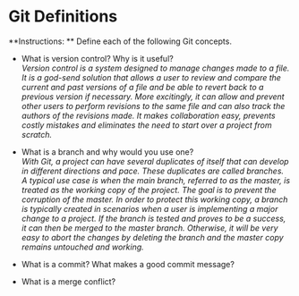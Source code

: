 # Git Definitions

**Instructions: ** Define each of the following Git concepts.

* What is version control?  Why is it useful?  
  *Version control is a system designed to manage changes made to a file. It is a god-send solution that allows a user to review and compare the current and past versions of a file and be able to revert back to a previous version if necessary. More excitingly, it can allow and prevent other users to perform revisions to the same file and can also track the authors of the revisions made. It makes collaboration easy, prevents costly mistakes and eliminates the need to start over a project from scratch.*  


* What is a branch and why would you use one?  
  *With Git, a project can have several duplicates of itself that can develop in different directions and pace.  These duplicates are called branches. A typical use case is when the main branch, referred to as the master, is treated as the working copy of the project. The goal is to prevent the corruption of the master. In order to protect this working copy, a branch is typically created in scenarios when a user is implementing a major change to a project. If the branch is tested and proves to be a success, it can then be merged to the master branch. Otherwise, it will be very easy to abort the changes by deleting the branch and the master copy remains untouched and working.*  
  
* What is a commit? What makes a good commit message?  
* What is a merge conflict?
